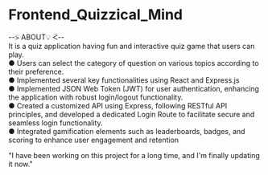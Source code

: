 # Frontend_Quizzical_Mind
--⍩ ABOUT💡 ᑈ--<br>
It is a quiz application having fun and interactive quiz game that users can play.<br>
●  Users can select the category of question on various topics according to their preference.<br>
●  Implemented several key functionalities using React and Express.js<br>
●  Implemented JSON Web Token (JWT) for user authentication, enhancing the application with robust login/logout functionality.<br>
●  Created a customized API using Express, following RESTful API principles, and developed a dedicated Login Route to facilitate secure and seamless login functionality.<br>
●  Integrated gamification elements such as leaderboards, badges, and scoring to enhance user engagement and retention<br>

"I have been working on this project for a long time, and I'm finally updating it now."
